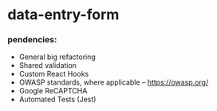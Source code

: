 # data-entry-form

### pendencies:

- General big refactoring
- Shared validation
- Custom React Hooks
- OWASP standards, where applicable – https://owasp.org/
- Google ReCAPTCHA
- Automated Tests (Jest)

